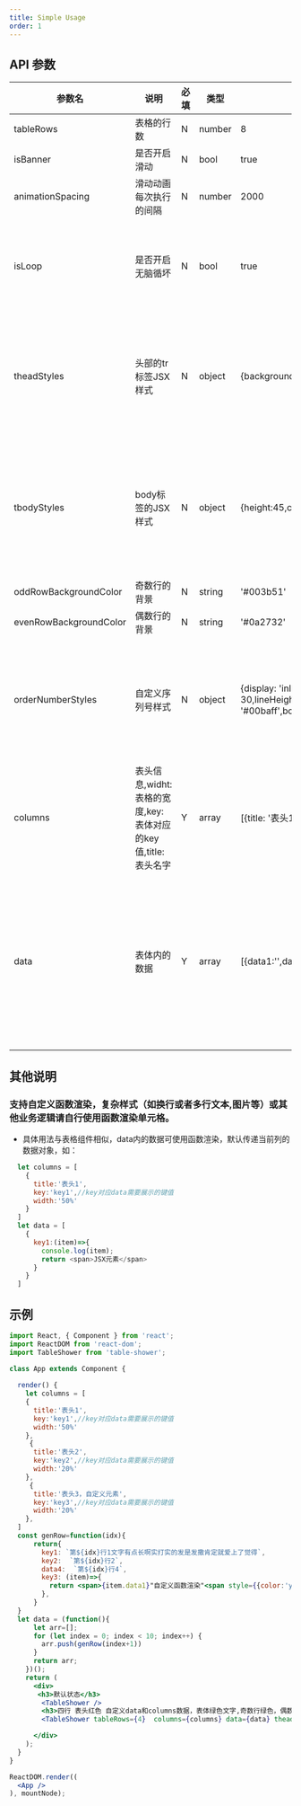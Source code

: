 ```yaml
---
title: Simple Usage
order: 1
---
```

## API 参数
| 参数名 | 说明 | 必填 | 类型 | 默认值 | 备注 |
| ------ | ---- | ---- | ---- | ------ | ---- |
|     tableRows   |    表格的行数  |   N   |   number   |   8     |      |
| isBanner  | 是否开启滑动 | N | bool | true |  |
| animationSpacing | 滑动动画每次执行的间隔 | N | number | 2000 | 单位毫秒 |
| isLoop | 是否开启无脑循坏 | N | bool | true | 为false时动画执行一次后停止 |
| theadStyles  | 头部的tr标签JSX样式  | N  | object | {background:'#00baff',lineHeight:'50px',color:'white'}  | 默认合并，冲突优先选择用户传入的 |
| tbodyStyles | body标签的JSX样式 | N  | object | {height:45,color:'white',fontSize:12 } | 默认合并样式，冲突优先选择用户传入的 |
| oddRowBackgroundColor | 奇数行的背景 | N | string  | '#003b51' | css颜色 |
| evenRowBackgroundColor | 偶数行的背景 | N | string  | '#0a2732' | css颜色 |
| orderNumberStyles | 自定义序列号样式 | N |  object | {display: 'inline-block',width: 30,height: 30,lineHeight:"30px",background: '#00baff',borderRadius:'50%',color:'white'} | 默认合并，冲突优先选择用户传入的 | 
| columns | 表头信息,widht:表格的宽度,key:表体对应的key值,title:表头名字 |  Y | array | [{title: '表头1',width: "20%",key: 'data1',}] |  |
| data | 表体内的数据  | Y | array | [{data1:'',data2:'',...},...]  | 数据需要与表头信息的key对应，否则找不到渲染对象 |

## 其他说明
### 支持自定义函数渲染，复杂样式（如换行或者多行文本,图片等）或其他业务逻辑请自行使用函数渲染单元格。
 * 具体用法与表格组件相似，data内的数据可使用函数渲染，默认传递当前列的数据对象，如：
```js
  let columns = [
    {
      title:'表头1',
      key:'key1',//key对应data需要展示的键值
      width:'50%'
    }
  ]
  let data = [
    {
      key1:(item)=>{
        console.log(item);
        return <span>JSX元素</span>
      }
    }
  ]
```

## 示例
````jsx
import React, { Component } from 'react';
import ReactDOM from 'react-dom';
import TableShower from 'table-shower';

class App extends Component {
  
  render() {
    let columns = [
    {
      title:'表头1',
      key:'key1',//key对应data需要展示的键值
      width:'50%'
    },
     {
      title:'表头2',
      key:'key2',//key对应data需要展示的键值
      width:'20%'
    },
     {
      title:'表头3，自定义元素',
      key:'key3',//key对应data需要展示的键值
      width:'20%'
    },
  ]
  const genRow=function(idx){
      return{
        key1: `第${idx}行1文字有点长啊实打实的发是发撒肯定就爱上了觉得`,
        key2:  `第${idx}行2`,
        data4:  `第${idx}行4`,
        key3: (item)=>{
          return <span>{item.data1}"自定义函数渲染"<span style={{color:'yellow'}}>yellow</span></span>
        },
      }
  }
  let data = (function(){
      let arr=[];
      for (let index = 0; index < 10; index++) {
        arr.push(genRow(index+1))
      }
      return arr;
    })();
    return (
      <div>
       <h3>默认状态</h3>
        <TableShower />
        <h3>四行 表头红色 自定义data和columns数据，表体绿色文字,奇数行绿色，偶数行白色,动画周期1000ms,序列号背景黑色   </h3>
        <TableShower tableRows={4}  columns={columns} data={data} theadStyles={{color:'red'}}  tbodyStyles={{color:'green'}} oddRowBackgroundColor='red'  evenRowBackgroundColor="white" animationSpacing={1000} orderNumberStyles={{background:'black'}}  />

      </div>
    );
  }
}

ReactDOM.render((
  <App />
), mountNode);
````
